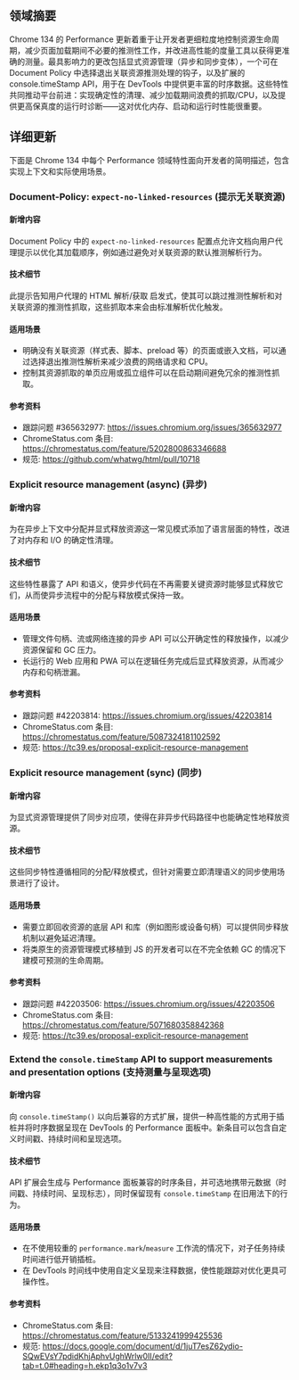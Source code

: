 ## 领域摘要

Chrome 134 的 Performance 更新着重于让开发者更细粒度地控制资源生命周期，减少页面加载期间不必要的推测性工作，并改进高性能的度量工具以获得更准确的测量。最具影响力的更改包括显式资源管理（异步和同步变体），一个可在 Document Policy 中选择退出关联资源推测处理的钩子，以及扩展的 console.timeStamp API，用于在 DevTools 中提供更丰富的时序数据。这些特性共同推动平台前进：实现确定性的清理、减少加载期间浪费的抓取/CPU，以及提供更高保真度的运行时诊断——这对优化内存、启动和运行时性能很重要。

## 详细更新

下面是 Chrome 134 中每个 Performance 领域特性面向开发者的简明描述，包含实现上下文和实际使用场景。

### Document-Policy: `expect-no-linked-resources` (提示无关联资源)

#### 新增内容
Document Policy 中的 `expect-no-linked-resources` 配置点允许文档向用户代理提示以优化其加载顺序，例如通过避免对关联资源的默认推测解析行为。

#### 技术细节
此提示告知用户代理的 HTML 解析/获取 启发式，使其可以跳过推测性解析和对关联资源的推测性抓取，这些抓取本来会由标准解析优化触发。

#### 适用场景
- 明确没有关联资源（样式表、脚本、preload 等）的页面或嵌入文档，可以通过选择退出推测性解析来减少浪费的网络请求和 CPU。
- 控制其资源抓取的单页应用或孤立组件可以在启动期间避免冗余的推测性抓取。

#### 参考资料
- 跟踪问题 #365632977: https://issues.chromium.org/issues/365632977
- ChromeStatus.com 条目: https://chromestatus.com/feature/5202800863346688
- 规范: https://github.com/whatwg/html/pull/10718

### Explicit resource management (async) (异步)

#### 新增内容
为在异步上下文中分配并显式释放资源这一常见模式添加了语言层面的特性，改进了对内存和 I/O 的确定性清理。

#### 技术细节
这些特性暴露了 API 和语义，使异步代码在不再需要关键资源时能够显式释放它们，从而使异步流程中的分配与释放模式保持一致。

#### 适用场景
- 管理文件句柄、流或网络连接的异步 API 可以公开确定性的释放操作，以减少资源保留和 GC 压力。
- 长运行的 Web 应用和 PWA 可以在逻辑任务完成后显式释放资源，从而减少内存和句柄泄漏。

#### 参考资料
- 跟踪问题 #42203814: https://issues.chromium.org/issues/42203814
- ChromeStatus.com 条目: https://chromestatus.com/feature/5087324181102592
- 规范: https://tc39.es/proposal-explicit-resource-management

### Explicit resource management (sync) (同步)

#### 新增内容
为显式资源管理提供了同步对应项，使得在非异步代码路径中也能确定性地释放资源。

#### 技术细节
这些同步特性遵循相同的分配/释放模式，但针对需要立即清理语义的同步使用场景进行了设计。

#### 适用场景
- 需要立即回收资源的底层 API 和库（例如图形或设备句柄）可以提供同步释放机制以避免延迟清理。
- 将类原生的资源管理模式移植到 JS 的开发者可以在不完全依赖 GC 的情况下建模可预测的生命周期。

#### 参考资料
- 跟踪问题 #42203506: https://issues.chromium.org/issues/42203506
- ChromeStatus.com 条目: https://chromestatus.com/feature/5071680358842368
- 规范: https://tc39.es/proposal-explicit-resource-management

### Extend the `console.timeStamp` API to support measurements and presentation options (支持测量与呈现选项)

#### 新增内容
向 `console.timeStamp()` 以向后兼容的方式扩展，提供一种高性能的方式用于插桩并将时序数据呈现在 DevTools 的 Performance 面板中。新条目可以包含自定义时间戳、持续时间和呈现选项。

#### 技术细节
API 扩展会生成与 Performance 面板兼容的时序条目，并可选地携带元数据（时间戳、持续时间、呈现标志），同时保留现有 `console.timeStamp` 在旧用法下的行为。

#### 适用场景
- 在不使用较重的 `performance.mark`/`measure` 工作流的情况下，对子任务持续时间进行低开销插桩。
- 在 DevTools 时间线中使用自定义呈现来注释数据，使性能跟踪对优化更具可操作性。

#### 参考资料
- ChromeStatus.com 条目: https://chromestatus.com/feature/5133241999425536
- 规范: https://docs.google.com/document/d/1juT7esZ62ydio-SQwEVsY7pdidKhjAphvUghWrlw0II/edit?tab=t.0#heading=h.ekp1q3o1v7v3
